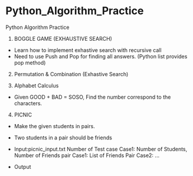 # Python_Algorithm_Practice
Python Algorithm Practice 

1. BOGGLE GAME (EXHAUSTIVE SEARCH)
 * Learn how to implement exhastive search with recursive call
 * Need to use Push and Pop for finding all answers. (Python list provides pop method) 

2. Permutation & Combination (Exhastive Search)


3. Alphabet Calculus
 * Given GOOD + BAD = SOSO, Find the number correspond to the characters. 


4. PICNIC
 * Make the given students in pairs. 
 * Two students in a pair should be friends
 * Input:picnic_input.txt
	Number of Test case
	Case1: Number of Students, Number of Friends pair
	Case1: List of Friends Pair	
	Case2: ...

 * Output 
